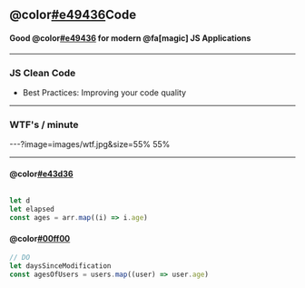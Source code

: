 ## @color[#e49436](Clean)Code
#### Good @color[#e49436](Practices) for modern @fa[magic] JS Applications

---

### JS Clean Code

- Best Practices: Improving your code quality

---

### WTF's / minute
---?image=images/wtf.jpg&size=55% 55%

---

#### @color[#e43d36](DON'T)
```javascript

let d
let elapsed
const ages = arr.map((i) => i.age)
```


#### @color[#00ff00](DO)
```javascript
// DO
let daysSinceModification
const agesOfUsers = users.map((user) => user.age)
```
